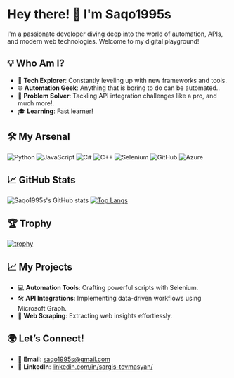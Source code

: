 # Hey there! 👋 I'm Saqo1995s

I'm a passionate developer diving deep into the world of automation, APIs, and modern web technologies. Welcome to my digital playground!

## 💡 Who Am I?
- 🚀 **Tech Explorer**: Constantly leveling up with new frameworks and tools.
- 🌐 **Automation Geek**: Anything that is boring to do can be automated..
- 🎯 **Problem Solver**: Tackling API integration challenges like a pro, and much more!.
- 🎓 **Learning**: Fast learner!

## 🛠️ My Arsenal
![Python](https://img.shields.io/badge/-Python-3776AB?logo=python&logoColor=white&style=flat)
![JavaScript](https://img.shields.io/badge/-JavaScript-F7DF1E?logo=javascript&logoColor=black&style=flat)
![C#](https://img.shields.io/badge/-C%23-239120?logo=c-sharp&logoColor=white&style=flat)
![C++](https://img.shields.io/badge/-C++-00599C?logo=c%2B%2B&logoColor=white&style=flat)
![Selenium](https://img.shields.io/badge/-Selenium-43B02A?logo=selenium&logoColor=white&style=flat)
![GitHub](https://img.shields.io/badge/-GitHub-181717?logo=github&logoColor=white&style=flat)
![Azure](https://img.shields.io/badge/-Azure-0089D6?logo=microsoft-azure&logoColor=white&style=flat)

## :chart_with_upwards_trend: GitHub Stats
![Saqo1995s's GitHub stats](https://github-readme-stats.vercel.app/api?username=Saqo1995s&show_icons=true&theme=dark&count_private=true)
[![Top Langs](https://github-readme-stats.vercel.app/api/top-langs/?username=Saqo1995s&layout=compact&theme=dark)](https://github.com/anuraghazra/github-readme-stats)

## :trophy: Trophy
[![trophy](https://github-profile-trophy.vercel.app/?username=Saqo1995s&theme=onedark)](https://github.com/Saqo1995s)

## 📈 My Projects
- 💻 **Automation Tools**: Crafting powerful scripts with Selenium.
- 🛠 **API Integrations**: Implementing data-driven workflows using Microsoft Graph.
- 🔧 **Web Scraping**: Extracting web insights effortlessly.

## 🌍 Let’s Connect!
- 📧 **Email**: [saqo1995s@gmail.com](mailto:saqo1995s@gmail.com)
- 💼 **LinkedIn**: [linkedin.com/in/sargis-tovmasyan/](https://www.linkedin.com/in/sargis-tovmasyan/)
